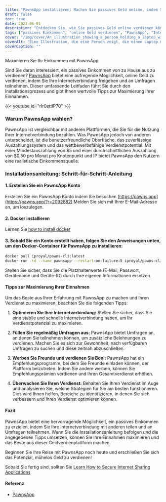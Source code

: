 ```yaml
---
title: "PawnsApp installieren: Machen Sie passives Geld online, indem Sie Ihr Internet teilen"
draft: false
toc: true
date: 2023-06-01
description: "Entdecken Sie, wie Sie passives Geld online verdienen können, indem Sie Ihre Internetverbindung freigeben und Umfragen über PawnsApp ausfüllen."
tags: ["passives Einkommen", "online Geld verdienen", "PawnsApp", "Internet-Sharing", "Abschluss der Umfrage", "Mindestausschüttung", "durchschnittliche Ausschüttung", "Online-Verdienst", "Nebenbeschäftigung", "Arbeit von zu Hause aus", "Belohnungen verdienen", "Internet monetarisieren", "digitale Weitergabe", "Einkommensbildung", "finanzielle Unabhängigkeit", "ein zusätzliches Einkommen erzielen", "Online-Umfragen", "technologiebasiertes Einkommen", "Monetarisierungsstrategie", "digitale Wirtschaft", "Peer-to-Peer-Netzwerk", "Einkommensstrom", "Heim-Internet", "Verdienstmöglichkeit", "Internetnutzung", "Umfrageprämien", "Online-Geldverdienen", "leicht verdientes Geld", "digitale Belohnungen", "Internet-Monetarisierung", "passive Einkünfte"]
cover: "/img/cover/An_illustration_showing_a_person_holding_a_laptop_with_a_money.png"
coverAlt: "Eine Illustration, die eine Person zeigt, die einen Laptop mit einem Geldsymbol auf dem Bildschirm hält, steht für passives Einkommen durch Internet-Sharing und das Ausfüllen von Umfragen mit PawnsApp."
coverCaption: ""
---
```

 Maximieren Sie Ihr Einkommen mit PawnsApp

Sind Sie daran interessiert, ein passives Einkommen von zu Hause aus zu verdienen? [PawnsApp](https://pawns.app/?r=2092882) bietet eine aufregende Möglichkeit, online Geld zu verdienen, indem Sie Ihre Internetverbindung freigeben und an Umfragen teilnehmen. Dieser umfassende Leitfaden führt Sie durch den Installationsprozess und gibt Ihnen wertvolle Tipps zur Maximierung Ihrer Einnahmen.

{{< youtube id="rIr0ettIP70" >}}

### Warum PawnsApp wählen?

PawnsApp ist vergleichbar mit anderen Plattformen, die Sie für die Nutzung Ihrer Internetverbindung bezahlen. Was PawnsApp jedoch von anderen unterscheidet, ist die benutzerfreundliche Oberfläche, das zuverlässige Auszahlungssystem und das wettbewerbsfähige Verdienstpotential. Mit einer Mindestauszahlung von $5 und einer durchschnittlichen Auszahlung von $0,50 pro Monat pro Knotenpunkt und IP bietet PawnsApp den Nutzern eine realistische Einkommensquelle.

### Installationsanleitung: Schritt-für-Schritt-Anleitung

#### 1. Erstellen Sie ein PawnsApp Konto

Erstellen Sie ein PawnsApp Konto indem Sie besuchen [https://pawns.app](https://pawns.app/?r=2092882) Melden Sie sich mit Ihrer E-Mail-Adresse an, um loszulegen.

#### 2. Docker installieren

Lernen Sie [how to install docker](https://simeononsecurity.com/other/creating-profitable-low-powered-crypto-miners/#installing-docker)

#### 3. Sobald Sie ein Konto erstellt haben, folgen Sie den Anweisungen unten, um den Docker-Container für PawnsApp zu installieren:

```bash
docker pull iproyal/pawns-cli:latest
docker run -td --name pawnsapp --restart=on-failure:5 iproyal/pawns-cli:latest -email=email@example.com -password=change_me -device-name=raspberrypi -device-id=raspberrypi1 -accept-tos
```
Stellen Sie sicher, dass Sie die Platzhalterwerte (E-Mail, Passwort, Gerätename und Geräte-ID) durch Ihre eigenen Informationen ersetzen.

#### Tipps zur Maximierung Ihrer Einnahmen

Um das Beste aus Ihrer Erfahrung mit PawnsApp zu machen und Ihren Verdienst zu maximieren, beachten Sie die folgenden Tipps:

1. **Optimieren Sie Ihre Internetverbindung:** Stellen Sie sicher, dass Sie eine stabile und schnelle Internetverbindung haben, um Ihr Verdienstpotenzial zu maximieren.

2. **Füllen Sie regelmäßig Umfragen aus:** PawnsApp bietet Umfragen an, an denen Sie teilnehmen können, um zusätzliche Belohnungen zu verdienen. Machen Sie es sich zur Gewohnheit, nach verfügbaren Umfragen zu suchen und diese zeitnah abzuschließen.

3. **Werben Sie Freunde und verdienen Sie Boni:** PawnsApp hat ein Empfehlungsprogramm, bei dem Sie Freunde einladen können, der Plattform beizutreten. Indem Sie andere werben, können Sie Empfehlungsprämien verdienen und Ihren Gesamtverdienst erhöhen.

4. **Überwachen Sie Ihren Verdienst:** Behalten Sie Ihren Verdienst im Auge und analysieren Sie, welche Strategien für Sie am besten funktionieren. Dies wird Ihnen helfen, Bereiche zu identifizieren, in denen Sie sich verbessern und Ihren Verdienst optimieren können.

#### Fazit

PawnsApp bietet eine hervorragende Möglichkeit, ein passives Einkommen zu erzielen, indem Sie Ihre Internetverbindung mit anderen teilen und an Umfragen teilnehmen. Wenn Sie die Installationsanleitung befolgen und die angegebenen Tipps umsetzen, können Sie Ihre Einnahmen maximieren und das Beste aus dieser Geldverdienplattform machen.

Beginnen Sie Ihre Reise mit PawnsApp noch heute und erschließen Sie sich das Potenzial, mühelos Geld zu verdienen!

Sobald Sie fertig sind, sollten Sie [Learn How to Secure Internet Sharing Applications](https://simeononsecurity.com/other/how-to-secure-internet-sharing-applications/)

#### Referenz
- [PawnsApp](https://pawns.app/?r=2092882)
